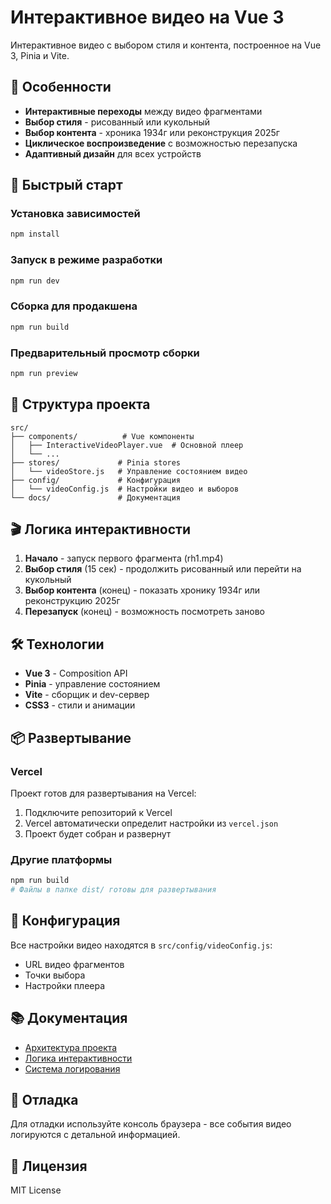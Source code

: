 # Интерактивное видео на Vue 3

Интерактивное видео с выбором стиля и контента, построенное на Vue 3, Pinia и Vite.

## 🎯 Особенности

- **Интерактивные переходы** между видео фрагментами
- **Выбор стиля** - рисованный или кукольный
- **Выбор контента** - хроника 1934г или реконструкция 2025г
- **Циклическое воспроизведение** с возможностью перезапуска
- **Адаптивный дизайн** для всех устройств

## 🚀 Быстрый старт

### Установка зависимостей
```bash
npm install
```

### Запуск в режиме разработки
```bash
npm run dev
```

### Сборка для продакшена
```bash
npm run build
```

### Предварительный просмотр сборки
```bash
npm run preview
```

## 📁 Структура проекта

```
src/
├── components/          # Vue компоненты
│   ├── InteractiveVideoPlayer.vue  # Основной плеер
│   └── ...
├── stores/             # Pinia stores
│   └── videoStore.js   # Управление состоянием видео
├── config/             # Конфигурация
│   └── videoConfig.js  # Настройки видео и выборов
└── docs/               # Документация
```

## 🎬 Логика интерактивности

1. **Начало** - запуск первого фрагмента (rh1.mp4)
2. **Выбор стиля** (15 сек) - продолжить рисованный или перейти на кукольный
3. **Выбор контента** (конец) - показать хронику 1934г или реконструкцию 2025г
4. **Перезапуск** (конец) - возможность посмотреть заново

## 🛠 Технологии

- **Vue 3** - Composition API
- **Pinia** - управление состоянием
- **Vite** - сборщик и dev-сервер
- **CSS3** - стили и анимации

## 📦 Развертывание

### Vercel
Проект готов для развертывания на Vercel:

1. Подключите репозиторий к Vercel
2. Vercel автоматически определит настройки из `vercel.json`
3. Проект будет собран и развернут

### Другие платформы
```bash
npm run build
# Файлы в папке dist/ готовы для развертывания
```

## 🔧 Конфигурация

Все настройки видео находятся в `src/config/videoConfig.js`:

- URL видео фрагментов
- Точки выбора
- Настройки плеера

## 📚 Документация

- [Архитектура проекта](./src/docs/Architecture.md)
- [Логика интерактивности](./src/docs/InteractiveVideoFlow.md)
- [Система логирования](./src/docs/VideoLoggingSystem.md)

## 🐛 Отладка

Для отладки используйте консоль браузера - все события видео логируются с детальной информацией.

## 📄 Лицензия

MIT License